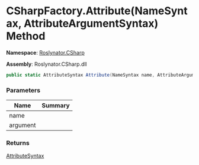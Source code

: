 # CSharpFactory\.Attribute\(NameSyntax, AttributeArgumentSyntax\) Method

**Namespace**: [Roslynator.CSharp](../../README.md)

**Assembly**: Roslynator\.CSharp\.dll

```csharp
public static AttributeSyntax Attribute(NameSyntax name, AttributeArgumentSyntax argument)
```

### Parameters

| Name | Summary |
| ---- | ------- |
| name | |
| argument | |

### Returns

[AttributeSyntax](https://docs.microsoft.com/en-us/dotnet/api/microsoft.codeanalysis.csharp.syntax.attributesyntax)

